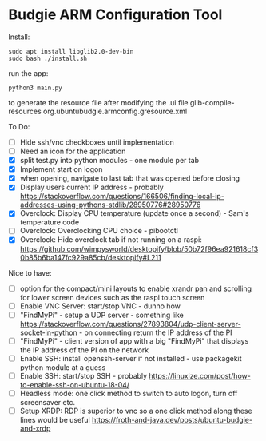 # Budgie ARM Configuration Tool

Install:

    sudo apt install libglib2.0-dev-bin
    sudo bash ./install.sh

run the app:

    python3 main.py

to generate the resource file after modifying the .ui file
glib-compile-resources org.ubuntubudgie.armconfig.gresource.xml

To Do:

- [ ] Hide ssh/vnc  checkboxes until implementation
- [ ] Need an icon for the application
- [X] split test.py into python modules - one module per tab
- [X] Implement start on logon
- [X] when opening, navigate to last tab that was opened before closing
- [X] Display users current IP address - probably https://stackoverflow.com/questions/166506/finding-local-ip-addresses-using-pythons-stdlib/28950776#28950776
- [X] Overclock: Display CPU temperature (update once a second) - Sam's temperature code
- [ ] Overclock: Overclocking CPU choice - pibootctl
- [X] Overclock: Hide overclock tab if not running on a raspi: https://github.com/wimpysworld/desktopify/blob/50b72f96ea921618cf30b85b6ba147fc929a85cb/desktopify#L211

Nice to have:

- [ ] option for the compact/mini layouts to enable xrandr pan and scrolling for lower screen devices such as the raspi touch screen
- [ ] Enable VNC Server: start/stop VNC - dunno how
- [ ] "FindMyPi" - setup a UDP server - something like https://stackoverflow.com/questions/27893804/udp-client-server-socket-in-python - on connecting return the IP address of the PI
- [ ] "FindMyPi" - client version of app with a big "FindMyPi" that displays the IP address of the PI on the network
- [ ] Enable SSH: install openssh-server if not installed - use packagekit python module at a guess
- [ ] Enable SSH: start/stop SSH - probably https://linuxize.com/post/how-to-enable-ssh-on-ubuntu-18-04/
- [ ] Headless mode: one click method to switch to auto logon, turn off screensaver etc.
- [ ] Setup XRDP: RDP is superior to vnc so a one click method along these lines would be useful https://froth-and-java.dev/posts/ubuntu-budgie-and-xrdp
